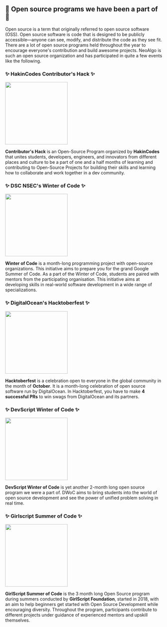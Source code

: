 ## 🎉 Open source programs we have been a part of 🎉
Open source is a term that originally referred to open source software (OSS). Open source software is code that is designed to be publicly accessible—anyone can see, modify, and distribute the code as they see fit. There are a lot of open source programs held throughout the year to encourage everyone's contribution and build awesome projects. NeoAlgo is such an open source organization and has participated in quite a few events like the following.


### ✨ HakinCodes Contributor's Hack ✨
  
  <a href="https://hakincodes.tech/ch20.html"><img src="https://i.imgur.com/P3g5Olx.png" style="width:200px; height:200px;"></img></a>

**Contributor's Hack** is an Open-Source Program organized by **HakinCodes** that unites students, developers, engineers, and innovators from different places and culture to be a part of one and a half months of learning and contributing to Open-Source Projects for building their skills and learning how to collaborate and work together in a dev community.


### ✨ DSC NSEC's Winter of Code ✨

  <a href="https://winterofcode.com/"><img src="https://i.imgur.com/Yv5pJGc.png" style=" width:200px; height:200px"></img></a>

**Winter of Code** is a month-long programming project with open-source organizations. This initiative aims to prepare you for the grand Google Summer of Code. As a part of the Winter of Code, students are paired with mentors from the participating organisation. This initiative aims at developing skills in real-world software development in a wide range of specializations. 


### ✨ DigitalOcean's Hacktoberfest ✨

  <a href="https://hacktoberfest.digitalocean.com/"><img src="https://i.imgur.com/sgamzTG.png" style=" width:200px; height:200px;"></img></a>

**Hacktoberfest** is a celebration open to everyone in the global community in the month of **October**. It is a month-long celebration of open source software run by DigitalOcean. In Hacktoberfest, you have to make **4 successful PRs** to win swags from DigitalOcean and its partners.


### ✨ DevScript Winter of Code ✨

  <a href="https://devscript.tech/woc/"><img src="https://i.imgur.com/fDjIdCj.png" style="width:200px; height:200px;"></img></a>
 
**DevScript Winter of Code** is yet another 2-month long open source program we were a part of. DWoC aims to bring students into the world of open source development and see the power of unified problem solving in real time.


### ✨ Girlscript Summer of Code ✨

  <a href="https://gssoc.girlscript.tech/"><img src="https://i.imgur.com/rtDGMEA.png" style="width:200px; height:200px;"></img></a>

**GirlScript Summer of Code** is the 3 month long Open Source program during summers conducted by **GirlScript Foundation**, started in 2018, with an aim to help beginners get started with Open Source Development while encouraging diversity. Throughout the program, participants contribute to different projects under guidance of experienced mentors and upskill themselves.

